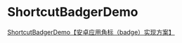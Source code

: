 # ShortcutBadgerDemo
[ShortcutBadgerDemo【安卓应用角标（badge）实现方案】](https://www.cnblogs.com/whycxb/p/10081963.html)
